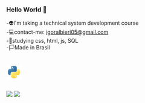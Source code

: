 ### Hello World 👋

-👽I'm taking a technical system development course
<br>-💻contact-me: igoralbieri05@gmail.com
<br>-🎇studying css, html, js, SQL
<br>-🏳Made in Brasil

<div style="display: inline_block"><br>
<img align="center" alt="Rafa-Python" height="40" width="40" src="https://raw.githubusercontent.com/devicons/devicon/master/icons/python/python-original.svg">
</div>
 
 ##

<div> 
<a href="https://instagram.com/igao_s_" target="_blank"><img src="https://img.shields.io/badge/-Instagram-%23E4405F?style=for-the-badge&logo=instagram&logoColor=white" target="_blank"></a>
<a href = "mailto:igoralbieri05@gmail.com"><img src="https://img.shields.io/badge/-Gmail-%23333?style=for-the-badge&logo=gmail&logoColor=white" target="_blank"></a>
</div>
